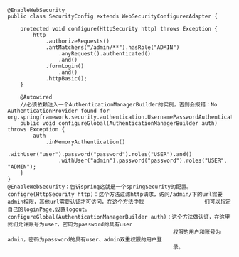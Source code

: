 	@EnableWebSecurity
	public class SecurityConfig extends WebSecurityConfigurerAdapter {
	
		protected void configure(HttpSecurity http) throws Exception {
			http
				.authorizeRequests()
				.antMatchers("/admin/**").hasRole("ADMIN")
					.anyRequest().authenticated()
					.and()
				.formLogin()
					.and()
				.httpBasic();
		}
		
		@Autowired
		//必须依赖注入一个AuthenticationManagerBuilder的实例，否则会报错：No AuthenticationProvider found for org.springframework.security.authentication.UsernamePasswordAuthenticationToken
		public void configureGlobal(AuthenticationManagerBuilder auth) throws Exception {
			auth
				.inMemoryAuthentication()
					.withUser("user").password("password").roles("USER").and()
					.withUser("admin").password("password").roles("USER", "ADMIN");
		}
	}
	@EnableWebSecurity：告诉spring这就是一个springSecurity的配置。
	configre(HttpSecurity http)：这个方法过滤http请求，访问/admin/下的url需要admin权限，其他url需要认证才可访问，在这个方法中我				     们可以指定自己的loginPage,设置logout。
	configureGlobal(AuthenticationManagerBuilder auth)：这个方法做认证，在这里我们允许账号为user，密码为password的具有user
	                                                    权限的用户和账号为admin，密码为password的具有user、admin双重权限的用户登
	                                                    录。
	
